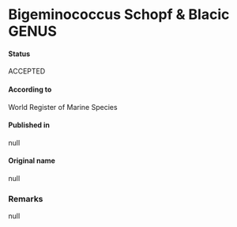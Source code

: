 Bigeminococcus Schopf & Blacic GENUS
=======

#### Status
ACCEPTED

#### According to
World Register of Marine Species

#### Published in
null

#### Original name
null

### Remarks
null